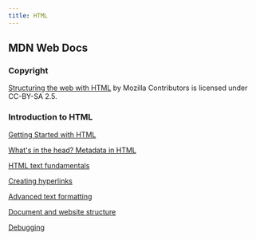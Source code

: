 ```yaml
---
title: HTML
---
```


## MDN Web Docs

### Copyright

[Structuring the web with HTML](https://developer.mozilla.org/en-US/docs/Learn/HTML) by Mozilla
Contributors is licensed under CC-BY-SA 2.5.

### Introduction to HTML

[Getting Started with HTML](./introduction/)

[What's in the head? Metadata in HTML](./metadata/)

[HTML text fundamentals](./text-fundamental/)

[Creating hyperlinks](./hyperlinks/)

[Advanced text formatting](./text-formatting/)

[Document and website structure](./website-structure/)

[Debugging](./debugging/)
